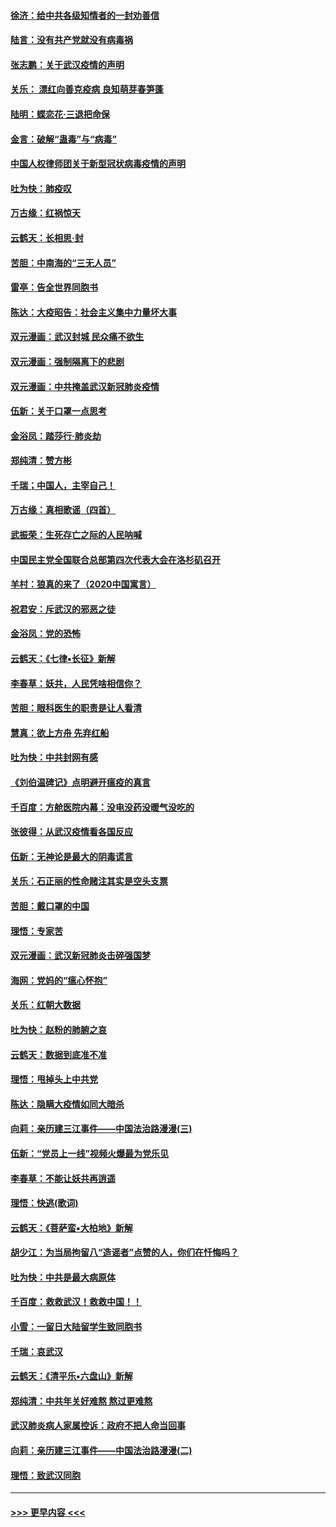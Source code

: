 #### [徐济：给中共各级知情者的一封劝善信](../pages/nsc993/n11868561.md?t=02150055) 
#### [陆言：没有共产党就没有病毒祸](../pages/nsc993/n11868232.md?t=02150055) 
#### [张志鹏：关于武汉疫情的声明](../pages/nsc993/n11867182.md?t=02150055) 
#### [关乐： 漂红向善克疫病 良知萌芽春笋蓬](../pages/nsc993/n11865710.md?t=02150055) 
#### [陆明：蝶恋花‧三退把命保](../pages/nsc993/n11865673.md?t=02150055) 
#### [金言：破解“蛊毒”与“病毒”](../pages/nsc993/n11864103.md?t=02150055) 
#### [中国人权律师团关于新型冠状病毒疫情的声明](../pages/nsc993/n11864249.md?t=02150055) 
#### [吐为快：肺疫叹](../pages/nsc993/n11864027.md?t=02150055) 
#### [万古缘：红祸惊天](../pages/nsc993/n11864079.md?t=02150055) 
#### [云鹤天：长相思‧封](../pages/nsc993/n11864006.md?t=02150055) 
#### [苦胆：中南海的“三无人员”](../pages/nsc993/n11862997.md?t=02150055) 
#### [雷亭：告全世界同胞书](../pages/nsc993/n11862572.md?t=02150055) 
#### [陈达：大疫昭告：社会主义集中力量坏大事](../pages/nsc993/n11859419.md?t=02150055) 
#### [双元漫画：武汉封城 民众痛不欲生](../pages/nsc993/n11859287.md?t=02150055) 
#### [双元漫画：强制隔离下的悲剧](../pages/nsc993/n11859244.md?t=02150055) 
#### [双元漫画：中共掩盖武汉新冠肺炎疫情](../pages/nsc993/n11858249.md?t=02150055) 
#### [伍新：关于口罩一点思考](../pages/nsc993/n11859195.md?t=02150055) 
#### [金浴凤：踏莎行‧肺炎劫](../pages/nsc993/n11858227.md?t=02150055) 
#### [郑纯清：赞方彬](../pages/nsc993/n11856803.md?t=02150055) 
#### [千瑞；中国人，主宰自己！](../pages/nsc993/n11856793.md?t=02150055) 
#### [万古缘：真相歌谣（四首）](../pages/nsc993/n11856263.md?t=02150055) 
#### [武振荣：生死存亡之际的人民呐喊](../pages/nsc993/n11856256.md?t=02150055) 
#### [中国民主党全国联合总部第四次代表大会在洛杉矶召开](../pages/nsc993/n11856344.md?t=02150055) 
#### [羊村：狼真的来了（2020中国寓言）](../pages/nsc993/n11856229.md?t=02150055) 
#### [祝君安：斥武汉的邪恶之徒](../pages/nsc993/n11855861.md?t=02150055) 
#### [金浴凤：党的恐怖](../pages/nsc993/n11855849.md?t=02150055) 
#### [云鹤天：《七律▪长征》新解](../pages/nsc993/n11855479.md?t=02150055) 
#### [李春草：妖共，人民凭啥相信你？](../pages/nsc993/n11855196.md?t=02150055) 
#### [苦胆：眼科医生的职责是让人看清](../pages/nsc993/n11853840.md?t=02150055) 
#### [慧真：欲上方舟 先弃红船](../pages/nsc993/n11853483.md?t=02150055) 
#### [吐为快：中共封网有感](../pages/nsc993/n11852575.md?t=02150055) 
#### [《刘伯温碑记》点明避开瘟疫的真言](../pages/nsc993/n11852128.md?t=02150055) 
#### [千百度：方舱医院内幕：没电没药没暖气没吃的](../pages/nsc993/n11850211.md?t=02150055) 
#### [张彼得：从武汉疫情看各国反应](../pages/nsc993/n11850102.md?t=02150055) 
#### [伍新：无神论是最大的阴毒谎言](../pages/nsc993/n11846129.md?t=02150055) 
#### [关乐：石正丽的性命赌注其实是空头支票](../pages/nsc993/n11846109.md?t=02150055) 
#### [苦胆：戴口罩的中国](../pages/nsc993/n11845576.md?t=02150055) 
#### [理悟：专家苦](../pages/nsc993/n11845564.md?t=02150055) 
#### [双元漫画：武汉新冠肺炎击碎强国梦](../pages/nsc993/n11843320.md?t=02150055) 
#### [海网：党妈的“瘟心怀抱”](../pages/nsc993/n11840740.md?t=02150055) 
#### [关乐：红朝大数据](../pages/nsc993/n11840675.md?t=02150055) 
#### [吐为快：赵粉的肺腑之哀](../pages/nsc993/n11840618.md?t=02150055) 
#### [云鹤天：数据到底准不准](../pages/nsc993/n11840325.md?t=02150055) 
#### [理悟：甩掉头上中共党](../pages/nsc993/n11838826.md?t=02150055) 
#### [陈达：隐瞒大疫情如同大暗杀](../pages/nsc993/n11838771.md?t=02150055) 
#### [向莉：亲历建三江事件——中国法治路漫漫(三)](../pages/nsc993/n11831825.md?t=02150055) 
#### [伍新：“党员上一线”视频火爆最为党乐见](../pages/nsc993/n11838200.md?t=02150055) 
#### [李春草：不能让妖共再逍遥](../pages/nsc993/n11838102.md?t=02150055) 
#### [理悟：快逃(歌词)](../pages/nsc993/n11838083.md?t=02150055) 
#### [云鹤天：《菩萨蛮▪大柏地》新解](../pages/nsc993/n11838059.md?t=02150055) 
#### [胡少江：为当局拘留八“造谣者”点赞的人，你们在忏悔吗？](../pages/nsc993/n11836801.md?t=02150055) 
#### [吐为快：中共是最大病原体](../pages/nsc993/n11836748.md?t=02150055) 
#### [千百度：救救武汉！救救中国！！](../pages/nsc993/n11836145.md?t=02150055) 
#### [小雪：一留日大陆留学生致同胞书](../pages/nsc993/n11834624.md?t=02150055) 
#### [千瑞：哀武汉](../pages/nsc993/n11833647.md?t=02150055) 
#### [云鹤天：《清平乐▪六盘山》新解](../pages/nsc993/n11833611.md?t=02150055) 
#### [郑纯清：中共年关好难熬 熬过更难熬](../pages/nsc993/n11833489.md?t=02150055) 
#### [武汉肺炎病人家属控诉：政府不把人命当回事](../pages/nsc993/n11833205.md?t=02150055) 
#### [向莉：亲历建三江事件——中国法治路漫漫(二)](../pages/nsc993/n11829102.md?t=02150055) 
#### [理悟：致武汉同胞](../pages/nsc993/n11831522.md?t=02150055) 

----
#### [ >>> 更早内容 <<< ](../indexes/nsc993-earlier.md)
